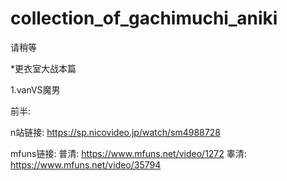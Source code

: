 # collection_of_gachimuchi_aniki
请稍等


*更衣室大战本篇

1.vanVS魔男

前半:

n站链接:
https://sp.nicovideo.jp/watch/sm4988728

mfuns链接:
普清:
https://www.mfuns.net/video/1272
睾清:
https://www.mfuns.net/video/35794
